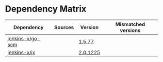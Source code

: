 # Dependency Matrix

Dependency | Sources | Version | Mismatched versions
---------- | ------- | ------- | -------------------
[jenkins-x/go-scm](https://github.com/jenkins-x/go-scm) |  | [1.5.77]() | 
[jenkins-x/jx](https://github.com/jenkins-x/jx) |  | [2.0.1225](https://github.com/jenkins-x/jx/releases/tag/v2.0.1225) | 
